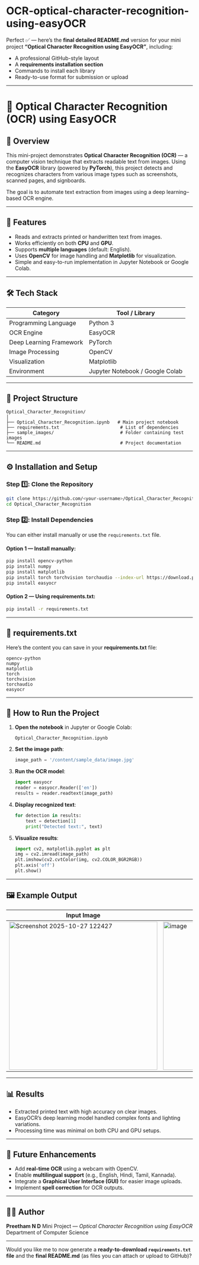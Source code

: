 # OCR-optical-character-recognition-using-easyOCR
Perfect ✅ — here’s the **final detailed README.md** version for your mini project **“Optical Character Recognition using EasyOCR”**, including:

* A professional GitHub-style layout
* A **requirements installation section**
* Commands to install each library
* Ready-to-use format for submission or upload

---

# 🧠 Optical Character Recognition (OCR) using EasyOCR

## 📘 Overview

This mini-project demonstrates **Optical Character Recognition (OCR)** — a computer vision technique that extracts readable text from images.
Using the **EasyOCR** library (powered by **PyTorch**), this project detects and recognizes characters from various image types such as screenshots, scanned pages, and signboards.

The goal is to automate text extraction from images using a deep learning–based OCR engine.

---

## 🧩 Features

* Reads and extracts printed or handwritten text from images.
* Works efficiently on both **CPU** and **GPU**.
* Supports **multiple languages** (default: English).
* Uses **OpenCV** for image handling and **Matplotlib** for visualization.
* Simple and easy-to-run implementation in Jupyter Notebook or Google Colab.

---

## 🛠️ Tech Stack

| Category                | Tool / Library                  |
| ----------------------- | ------------------------------- |
| Programming Language    | Python 3                        |
| OCR Engine              | EasyOCR                         |
| Deep Learning Framework | PyTorch                         |
| Image Processing        | OpenCV                          |
| Visualization           | Matplotlib                      |
| Environment             | Jupyter Notebook / Google Colab |

---

## 📂 Project Structure

```
Optical_Character_Recognition/
│
├── Optical_Character_Recognition.ipynb   # Main project notebook
├── requirements.txt                       # List of dependencies
├── sample_images/                         # Folder containing test images
└── README.md                              # Project documentation
```

---

## ⚙️ Installation and Setup

### Step 1️⃣: Clone the Repository

```bash
git clone https://github.com/<your-username>/Optical_Character_Recognition.git
cd Optical_Character_Recognition
```

### Step 2️⃣: Install Dependencies

You can either install manually or use the `requirements.txt` file.

#### Option 1 — Install manually:

```bash
pip install opencv-python
pip install numpy
pip install matplotlib
pip install torch torchvision torchaudio --index-url https://download.pytorch.org/whl/cu118
pip install easyocr
```

#### Option 2 — Using requirements.txt:

```bash
pip install -r requirements.txt
```

---

## 🧾 requirements.txt

Here’s the content you can save in your **requirements.txt** file:

```
opencv-python
numpy
matplotlib
torch
torchvision
torchaudio
easyocr
```

---

## 🚀 How to Run the Project

1. **Open the notebook** in Jupyter or Google Colab:

   ```
   Optical_Character_Recognition.ipynb
   ```

2. **Set the image path**:

   ```python
   image_path = '/content/sample_data/image.jpg'
   ```

3. **Run the OCR model**:

   ```python
   import easyocr
   reader = easyocr.Reader(['en'])
   results = reader.readtext(image_path)
   ```

4. **Display recognized text**:

   ```python
   for detection in results:
       text = detection[1]
       print("Detected text:", text)
   ```

5. **Visualize results**:

   ```python
   import cv2, matplotlib.pyplot as plt
   img = cv2.imread(image_path)
   plt.imshow(cv2.cvtColor(img, cv2.COLOR_BGR2RGB))
   plt.axis('off')
   plt.show()
   ```

---

## 🖼️ Example Output

| Input Image                                                       | OCR Output                |
| ----------------------------------------------------------------- | ------------------------- |
| <img width="400" height="400" alt="Screenshot 2025-10-27 122427" src="https://github.com/user-attachments/assets/60da8a99-9a93-4954-958e-5823e6a14832" />|<img width="400" height="400" alt="image" src="https://github.com/user-attachments/assets/f14f3611-d73c-4273-8f35-6ace9a5c1f83" /> |

---

## 📊 Results

* Extracted printed text with high accuracy on clear images.
* EasyOCR’s deep learning model handled complex fonts and lighting variations.
* Processing time was minimal on both CPU and GPU setups.

---

## 🔮 Future Enhancements

* Add **real-time OCR** using a webcam with OpenCV.
* Enable **multilingual support** (e.g., English, Hindi, Tamil, Kannada).
* Integrate a **Graphical User Interface (GUI)** for easier image uploads.
* Implement **spell correction** for OCR outputs.

---

## 👩‍💻 Author

**Preetham N D**
Mini Project — *Optical Character Recognition using EasyOCR*
Department of Computer Science

---

Would you like me to now generate a **ready-to-download `requirements.txt` file** and the **final README.md** (as files you can attach or upload to GitHub)?
